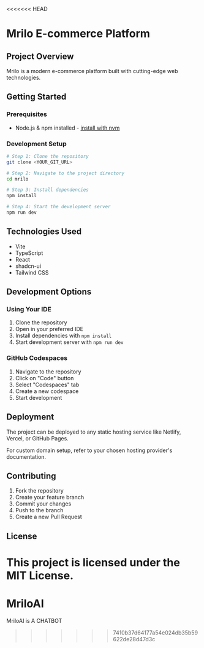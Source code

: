 <<<<<<< HEAD
# Mrilo E-commerce Platform

## Project Overview

Mrilo is a modern e-commerce platform built with cutting-edge web technologies.

## Getting Started

### Prerequisites

- Node.js & npm installed - [install with nvm](https://github.com/nvm-sh/nvm#installing-and-updating)

### Development Setup

```sh
# Step 1: Clone the repository
git clone <YOUR_GIT_URL>

# Step 2: Navigate to the project directory
cd mrilo

# Step 3: Install dependencies
npm install

# Step 4: Start the development server
npm run dev
```

## Technologies Used

- Vite
- TypeScript
- React
- shadcn-ui
- Tailwind CSS

## Development Options

### Using Your IDE

1. Clone the repository
2. Open in your preferred IDE
3. Install dependencies with `npm install`
4. Start development server with `npm run dev`

### GitHub Codespaces

1. Navigate to the repository
2. Click on "Code" button
3. Select "Codespaces" tab
4. Create a new codespace
5. Start development

## Deployment

The project can be deployed to any static hosting service like Netlify, Vercel, or GitHub Pages.

For custom domain setup, refer to your chosen hosting provider's documentation.

## Contributing

1. Fork the repository
2. Create your feature branch
3. Commit your changes
4. Push to the branch
5. Create a new Pull Request

## License

This project is licensed under the MIT License.
=======
# MriloAI
MriloAI is A CHATBOT
>>>>>>> 7410b37d64177a54e024db35b59622de28d47d3c
